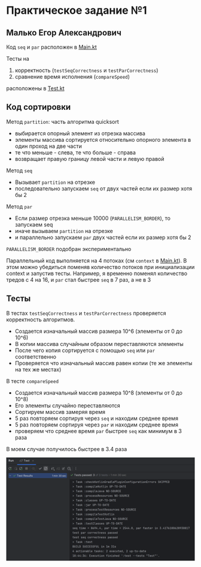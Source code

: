 # Практическое задание №1
## Малько Егор Александрович

Код `seq` и `par` расположен в [Main.kt](src/main/kotlin/Main.kt)

Тесты на 
1. корректность (`testSeqCorrectness` и `testParCorrectness`)
2. сравнение время исполнения (`compareSpeed`)

расположены в [Test.kt](src/test/kotlin/Test.kt)

## Код сортировки

Метод `partition`: часть алгоритма quicksort 
- выбирается опорный элемент из отрезка массива
- элементы массива сортируется относительно опорного элемента в один проход на две части
- те что меньше - слева, те что больше - справа
- возвращает правую границу левой части и левую правой 

Метод `seq`
- Вызывает `partition` на отрезке
- последовательно запускаем `seq` от двух частей если их размер хотя бы 2

Метод `par`
- Если размер отрезка меньше 10000 (`PARALLELISM_BORDER`), то запускаем seq
- иначе вызываем `partition` на отрезке
- и параллельно запускаем `par` двух частей если их размер хотя бы 2

`PARALLELISM_BORDER` подобран экспериментально

Параллельный код выполняется на 4 потоках (см `context` в [Main.kt](src/main/kotlin/Main.kt)). 
В этом можно убедиться поменяв количество потоков при инициализации context и запустив тесты. 
Например, я временно поменял количество тредов с 4 на 16, и `par` стал быстрее `seq` в 7 раз, а не в 3

## Тесты

В тестах `testSeqCorrectness` и `testParCorrectness` проверяется корректность алгоритмов. 
- Создается изначальный массив размера 10^6 (элементы от 0 до 10^6)
- В копии массива случайным образом переставляются элементы 
- После чего копия сортируется с помощью `seq` или `par` соответственно
- Проверяется что изначальный массив равен копии (те же элементы на тех же местах)

В тесте `compareSpeed`
- Создается изначальный массив размера 10^8 (элементы от 0 до 10^8)
- Его элементы случайно переставляются
- Сортируем массив замеряя время
- 5 раз повторяем сортируя через `seq` и находим среднее время
- 5 раз повторяем сортируя через `par` и находим среднее время
- проверяем что среднее время `par` быстрее `seq` как минимум в 3 раза

В моем случае получилось быстрее в 3.4 раза

![Результат](img.png)
